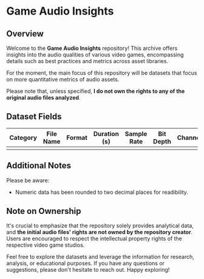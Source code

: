 # Game Audio Insights

## Overview
Welcome to the **Game Audio Insights** repository! This archive offers insights into the audio qualities of various video games, encompassing details such as best practices and metrics across asset libraries. 

For the moment, the main focus of this repository will be datasets that focus on more quantitative metrics of audio assets.

Please note that, unless specified, **I do not own the rights to any of the original audio files analyzed**.

## Dataset Fields
| Category | File Name | Format | Duration (s) | Sample Rate | Bit Depth | Channels | Integrated | Max Momentary |
|----------|-----------|--------|--------------|-------------|-----------|----------|------------|---------------|
|          |           |        |              |             |           |          |            |               |

## Additional Notes
Please be aware:
* Numeric data has been rounded to two decimal places for readibility.

## Note on Ownership
It's crucial to emphasize that the repository solely provides analytical data, and **the initial audio files' rights are not owned by the repository creator**. Users are encouraged to respect the intellectual property rights of the respective video game studios.

Feel free to explore the datasets and leverage the information for research, analysis, or educational purposes. If you have any questions or suggestions, please don't hesitate to reach out. Happy exploring!
